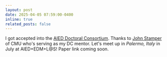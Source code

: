```yaml
---
layout: post
date: 2025-04-05 07:59:00-0400
inline: true
related_posts: false
---
```


I got accepted into the [AIED Doctoral Consortium](https://aied2025.itd.cnr.it/index.php/maintrack/doctoral-consortium/). Thanks to [John Stamper](http://dev.stamper.org/) of CMU who's serving as my DC mentor. Let's meet up in _Palermo, Italy_ in July at AIED+EDM+L@S! Paper link coming soon.
